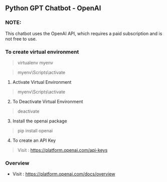 ## Python GPT Chatbot - OpenAI

### NOTE:
This chatbot uses the OpenAI API, which requires a paid subscription and is not free to use.

### To create virtual environment
> virtualenv myenv

> myenv\Scripts\activate

1. Activate Virtual Environment
> myenv\Scripts\activate

2. To Deactivate Virtual Environment 
> deactivate

3. Install the openai package
> pip install openai

4. To create an API Key
> Visit : https://platform.openai.com/api-keys

### Overview
- Visit : https://platform.openai.com/docs/overview
